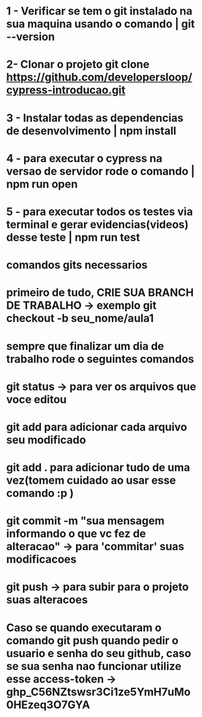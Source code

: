 # 1 - Verificar se tem o git instalado na sua maquina usando o comando | git --version
# 2- Clonar o projeto git clone https://github.com/developersloop/cypress-introducao.git
# 3 - Instalar todas as dependencias de desenvolvimento | npm install
# 4 - para executar o cypress na versao de servidor rode o comando | npm run open
# 5 - para executar todos os testes via terminal e gerar evidencias(videos) desse teste | npm run test  

# comandos gits necessarios
 # primeiro de tudo, CRIE SUA BRANCH DE TRABALHO -> exemplo git checkout -b seu_nome/aula1
 # sempre que finalizar um dia de trabalho rode o seguintes comandos
 # git status -> para ver os arquivos que voce editou
 # git add <file> para adicionar cada arquivo seu modificado
 # git add . para adicionar tudo de uma vez(tomem cuidado ao usar esse comando :p )
 # git commit -m "sua mensagem informando o que vc fez de alteracao" -> para 'commitar' suas modificacoes
 # git push -> para subir para o projeto suas alteracoes

# Caso se quando executaram o comando git push quando pedir o usuario e senha do seu github, caso se sua senha nao funcionar utilize esse access-token -> 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